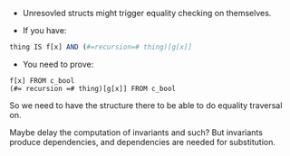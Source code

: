 - Unresovled structs might trigger equality checking on themselves.

- If you have:
```r
thing IS f[x] AND (#=recursion=# thing)[g[x]]
```
- You need to prove:
```
f[x] FROM c_bool
(#= recursion =# thing)[g[x]] FROM c_bool
```
So we need to have the structure there to be able to do equality traversal on.  

Maybe delay the computation of invariants and such? But invariants produce
dependencies, and dependencies are needed for substitution.